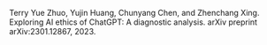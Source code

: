 
Terry Yue Zhuo, Yujin Huang, Chunyang Chen, and Zhenchang Xing. Exploring AI ethics of ChatGPT: A diagnostic analysis. arXiv preprint arXiv:2301.12867, 2023.
